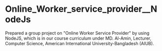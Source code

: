 # Online_Worker_service_provider__NodeJs
Prepared a group project on "Online Worker Service Provider" by using NodeJS, which is in our course curriculum under MD. Al-Amin, Lecturer, Computer Science, American International University-Bangladesh (AIUB).
